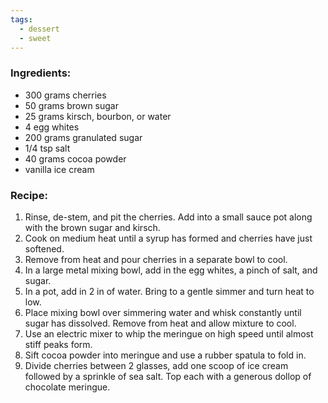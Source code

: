 ```yaml
---
tags:
  - dessert
  - sweet
---
```

### Ingredients:
- 300 grams cherries
- 50 grams brown sugar
- 25 grams kirsch, bourbon, or water
- 4 egg whites
- 200 grams granulated sugar
- 1/4 tsp salt
- 40 grams cocoa powder
- vanilla ice cream

### Recipe:
1. Rinse, de-stem, and pit the cherries. Add into a small sauce pot along with the brown sugar and kirsch.
2. Cook on medium heat until a syrup has formed and cherries have just softened.
3. Remove from heat and pour cherries in a separate bowl to cool. 
4. In a large metal mixing bowl, add in the egg whites, a pinch of salt, and sugar.
5. In a pot, add in 2 in of water. Bring to a gentle simmer and turn heat to low. 
6. Place mixing bowl over simmering water and whisk constantly until sugar has dissolved. Remove from heat and allow mixture to cool. 
7. Use an electric mixer to whip the meringue on high speed until almost stiff peaks form. 
8. Sift cocoa powder into meringue and use a rubber spatula to fold in. 
9. Divide cherries between 2 glasses, add one scoop of ice cream followed by a sprinkle of sea salt. Top each with a generous dollop of chocolate meringue. 